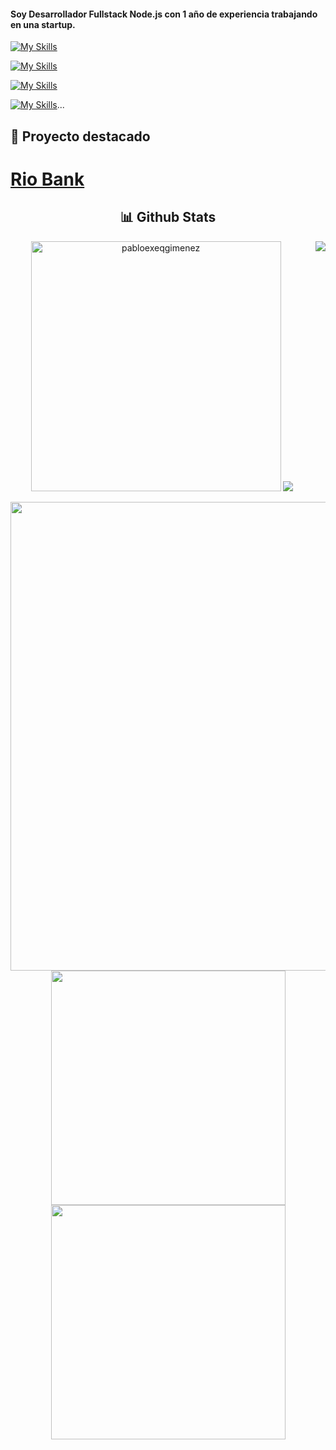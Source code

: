 #### Soy Desarrollador Fullstack Node.js con 1 año de experiencia trabajando en una startup.

[![My Skills](https://skillicons.dev/icons?i=js,nodejs,express,prisma)](https://skillicons.dev)

[![My Skills](https://skillicons.dev/icons?i=mysql,mongo,postgres)](https://skillicons.dev)

[![My Skills](https://skillicons.dev/icons?i=react,css,html,bootstrap)](https://skillicons.dev)

[![My Skills](https://skillicons.dev/icons?i=linux,debian)](https://skillicons.dev)...

## 📌 Proyecto destacado
# [Rio Bank](https://github.com/PabloExeQGimenez/RioBank)

<div align="center">
 <h2> 📊 Github Stats</h2>
 <img src="https://github-readme-stats.vercel.app/api/top-langs?username=pabloexeqgimenez&show_icons=true&theme=tokyonight&locale=es&hide=jupyter%20notebook,lex,&langs_count=8" alt="pabloexeqgimenez" height="400" />
  <img src="https://user-images.githubusercontent.com/73097560/115834477-dbab4500-a447-11eb-908a-139a6edaec5c.gif">
<img align="right" src="https://views.whatilearened.today/views/github/pabloexeqgimenez/pabloexeqgimenez.svg?cache=remove"/>
<p >
<img src="http://github-profile-summary-cards.vercel.app/api/cards/profile-details?username=PabloExeqGimenez&theme=tokyonight" width="750" align="center">
<br>
<img src="http://github-profile-summary-cards.vercel.app/api/cards/repos-per-language?username=pabloexeqgimenez&theme=tokyonight" width="375">
<img src="http://github-profile-summary-cards.vercel.app/api/cards/most-commit-language?username=pabloexeqgimenez&theme=tokyonight" width="375">	
</p>
</div>

<!--
**PabloExeQGimenez/PabloExeQGimenez** is a ✨ _special_ ✨ repository because its `README.md` (this file) appears on your GitHub profile.

Here are some ideas to get you started:

- 🔭 I’m currently working on ...
- 🌱 I’m currently learning ...
- 👯 I’m looking to collaborate on ...
- 🤔 I’m looking for help with ...
- 💬 Ask me about ...
- 📫 How to reach me: ...
- 😄 Pronouns: ...
- ⚡ Fun fact: ...
-->
